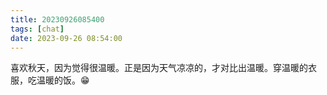 ```yaml
---
title: 20230926085400
tags: [chat]
date: 2023-09-26 08:54:00
---
```


喜欢秋天，因为觉得很温暖。正是因为天气凉凉的，才对比出温暖。穿温暖的衣服，吃温暖的饭。😁

